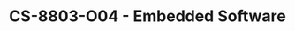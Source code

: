 ---
layout: course
title: CS-8803-O04 - Embedded Software
aliases: 
course_id: CS-8803-O04
permalink: /CS-8803-O04/
avg_difficulty: 3.55
avg_rating: 3.73
avg_workload: 15.33
course_number: 8803-04
---